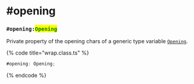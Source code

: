 # #opening

### `#opening:`<mark style="color:green;">`Opening`</mark>

Private property of the opening chars of a generic type variable [`Opening`](../../generic-type-variables.md#wrap-opening).

{% code title="wrap.class.ts" %}
```typescript
#opening: Opening;
```
{% endcode %}

